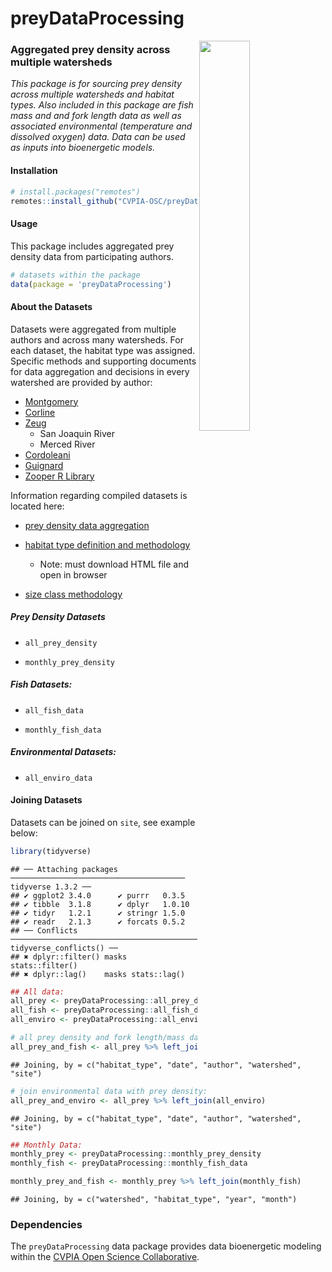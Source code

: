 
<!-- README.md is generated from README.Rmd. Please edit that file -->

# preyDataProcessing

<img src="man/figures/cvpia_logo.jpg" align="right" width="40%"/>

### Aggregated prey density across multiple watersheds

*This package is for sourcing prey density across multiple watersheds
and habitat types. Also included in this package are fish mass and and
fork length data as well as associated environmental (temperature and
dissolved oxygen) data. Data can be used as inputs into bioenergetic
models.*

#### Installation

``` r
# install.packages("remotes")
remotes::install_github("CVPIA-OSC/preyDataProcessing")
```

#### Usage

This package includes aggregated prey density data from participating
authors.

``` r
# datasets within the package
data(package = 'preyDataProcessing')
```

#### About the Datasets

Datasets were aggregated from multiple authors and across many
watersheds. For each dataset, the habitat type was assigned. Specific
methods and supporting documents for data aggregation and decisions in
every watershed are provided by author:

-   [Montgomery](https://github.com/CVPIA-OSC/preyDataProcessing/blob/main/data-raw/montgomery/montgomery_data.md)
-   [Corline](https://github.com/CVPIA-OSC/preyDataProcessing/blob/main/data-raw/corline/corline_data.md)
-   [Zeug](https://github.com/CVPIA-OSC/preyDataProcessing/blob/main/data-raw/zeug/zeug_data.md)
    -   San Joaquin River
    -   Merced River
-   [Cordoleani](https://github.com/CVPIA-OSC/preyDataProcessing/blob/main/data-raw/cordoleani/cordoleani_data.md)
-   [Guignard](https://github.com/CVPIA-OSC/preyDataProcessing/blob/main/data-raw/guignard/guignard_data.md)
-   [Zooper R
    Library](https://github.com/CVPIA-OSC/preyDataProcessing/blob/main/data-raw/zooper/zooper_data.md)

Information regarding compiled datasets is located here:

-   [prey density data
    aggregation](https://github.com/CVPIA-OSC/preyDataProcessing/blob/main/data-raw/standard_format_markdowns/combine_data_and_eda.md)

-   [habitat type definition and
    methodology](https://github.com/CVPIA-OSC/preyDataProcessing/blob/main/data-raw/standard_format_markdowns/habitat_type_eda.html)

    -   Note: must download HTML file and open in browser

-   [size class
    methodology](https://github.com/CVPIA-OSC/preyDataProcessing/blob/main/data-raw/standard_format_markdowns/size_class_methodolgy.md)

##### Prey Density Datasets

-   `all_prey_density`

-   `monthly_prey_density`

##### Fish Datasets:

-   `all_fish_data`

-   `monthly_fish_data`

##### Environmental Datasets:

-   `all_enviro_data`

#### Joining Datasets

Datasets can be joined on `site`, see example below:

``` r
library(tidyverse)
```

    ## ── Attaching packages ─────────────────────────────────────── tidyverse 1.3.2 ──
    ## ✔ ggplot2 3.4.0      ✔ purrr   0.3.5 
    ## ✔ tibble  3.1.8      ✔ dplyr   1.0.10
    ## ✔ tidyr   1.2.1      ✔ stringr 1.5.0 
    ## ✔ readr   2.1.3      ✔ forcats 0.5.2 
    ## ── Conflicts ────────────────────────────────────────── tidyverse_conflicts() ──
    ## ✖ dplyr::filter() masks stats::filter()
    ## ✖ dplyr::lag()    masks stats::lag()

``` r
## All data: 
all_prey <- preyDataProcessing::all_prey_density 
all_fish <- preyDataProcessing::all_fish_data
all_enviro <- preyDataProcessing::all_enviro_data 

# all prey density and fork length/mass data
all_prey_and_fish <- all_prey %>% left_join(all_fish) 
```

    ## Joining, by = c("habitat_type", "date", "author", "watershed", "site")

``` r
# join environmental data with prey density:
all_prey_and_enviro <- all_prey %>% left_join(all_enviro) 
```

    ## Joining, by = c("habitat_type", "date", "author", "watershed", "site")

``` r
## Monthly Data:
monthly_prey <- preyDataProcessing::monthly_prey_density
monthly_fish <- preyDataProcessing::monthly_fish_data

monthly_prey_and_fish <- monthly_prey %>% left_join(monthly_fish) 
```

    ## Joining, by = c("watershed", "habitat_type", "year", "month")

### Dependencies

The `preyDataProcessing` data package provides data bioenergetic
modeling within the [CVPIA Open Science
Collaborative](https://github.com/CVPIA-OSC).

